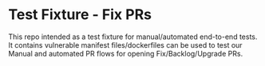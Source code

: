 # Test Fixture - Fix PRs

This repo intended as a test fixture for manual/automated end-to-end tests. It contains vulnerable manifest files/dockerfiles can be used to test our Manual and automated PR flows for opening Fix/Backlog/Upgrade PRs.
